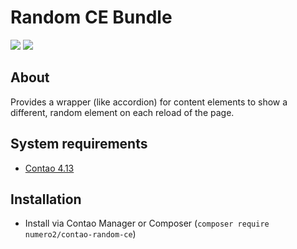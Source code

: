 Random CE Bundle
======================

[![](https://img.shields.io/packagist/v/numero2/contao-random-ce.svg?style=flat-square)](https://packagist.org/packages/numero2/contao-random-ce) [![](https://img.shields.io/badge/License-LGPL%20v3-blue.svg?style=flat-square)](http://www.gnu.org/licenses/lgpl-3.0)

About
--

Provides a wrapper (like accordion) for content elements to show a different, random element on each reload of the page.

System requirements
--

* [Contao 4.13](https://github.com/contao/contao)

Installation
--

* Install via Contao Manager or Composer (`composer require numero2/contao-random-ce`)
